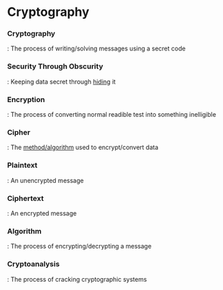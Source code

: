 # Cryptography

### Cryptography
 : The process of writing/solving messages using a secret code


### Security Through Obscurity 
 : Keeping data secret through <ins>hiding</ins> it


### Encryption
 : The process of converting normal readible test into something inelligible


### Cipher
 : The <ins>method/algorithm</ins> used to encrypt/convert data


### Plaintext
 : An unencrypted message


### Ciphertext
 : An encrypted message


### Algorithm
 : The process of encrypting/decrypting a message


### Cryptoanalysis
 : The process of cracking cryptographic systems
